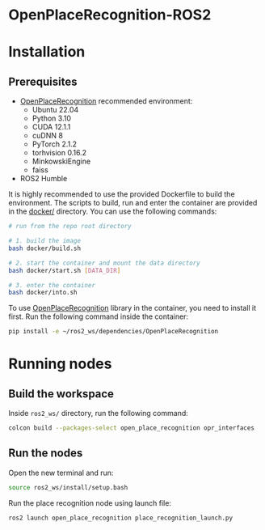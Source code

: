 # OpenPlaceRecognition-ROS2

# Installation

## Prerequisites

- [OpenPlaceRecognition](https://github.com/OPR-Project/OpenPlaceRecognition) recommended environment:
    - Ubuntu 22.04
    - Python 3.10
    - CUDA 12.1.1
    - cuDNN 8
    - PyTorch 2.1.2
    - torhvision 0.16.2
    - MinkowskiEngine
    - faiss
- ROS2 Humble

It is highly recommended to use the provided Dockerfile to build the environment.
The scripts to build, run and enter the container are provided in the [docker/](./docker) directory.
You can use the following commands:

```bash
# run from the repo root directory

# 1. build the image
bash docker/build.sh

# 2. start the container and mount the data directory
bash docker/start.sh [DATA_DIR]

# 3. enter the container
bash docker/into.sh
```

To use [OpenPlaceRecognition](https://github.com/OPR-Project/OpenPlaceRecognition) library in the container, you need to install it first.
Run the following command inside the container:

```bash
pip install -e ~/ros2_ws/dependencies/OpenPlaceRecognition
```

# Running nodes

## Build the workspace

Inside `ros2_ws/` directory, run the following command:

```bash
colcon build --packages-select open_place_recognition opr_interfaces
```

## Run the nodes

Open the new terminal and run:

```bash
source ros2_ws/install/setup.bash
```

Run the place recognition node using launch file:

```bash
ros2 launch open_place_recognition place_recognition_launch.py
```
